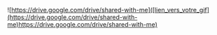 ![https://drive.google.com/drive/shared-with-me]([lien_vers_votre_gif](https://drive.google.com/drive/shared-with-me)https://drive.google.com/drive/shared-with-me)

